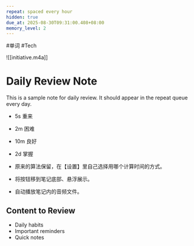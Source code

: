 ```yaml
---
repeat: spaced every hour
hidden: true
due_at: 2025-08-30T09:31:00.408+08:00
memory_level: 2
---
```

#单词 #Tech

![[initiative.m4a]]

# Daily Review Note

This is a sample note for daily review. It should appear in the repeat queue every day.
* 5s 重来
* 2m 困难
* 10m 良好
* 2d 掌握

* 原来的算法保留，在【设置】里自己选择用哪个计算时间的方式。
* 将按钮移到笔记底部、悬浮展示。
* 自动播放笔记内的音频文件。


## Content to Review

- Daily habits
- Important reminders
- Quick notes
